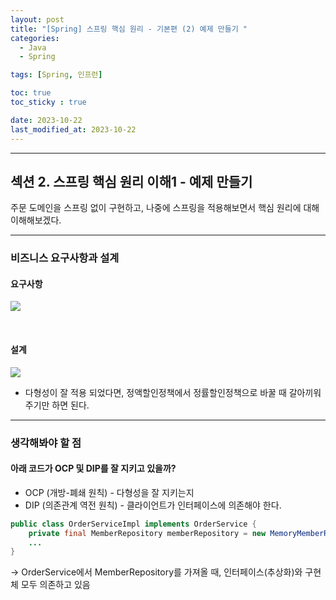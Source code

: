 ```yaml
---
layout: post
title: "[Spring] 스프링 핵심 원리 - 기본편 (2) 예제 만들기 "
categories: 
  - Java
  - Spring

tags: [Spring, 인프런]

toc: true
toc_sticky : true

date: 2023-10-22
last_modified_at: 2023-10-22
---
```



---
## 섹션 2. 스프링 핵심 원리 이해1 - 예제 만들기 

주문 도메인을 스프링 없이 구현하고, 나중에 스프링을 적용해보면서 핵심 원리에 대해 이해해보겠다.

---
### 비즈니스 요구사항과 설계
#### 요구사항
![]({{site.baseurl}}/images/4/2.PNG)

<br />

#### 설계
![]({{site.baseurl}}/images/4/1.PNG)

- 다형성이 잘 적용 되었다면, 정액할인정책에서 정률할인정책으로 바꿀 때 갈아끼워주기만 하면 된다.

---
### 생각해봐야 할 점

#### 아래 코드가 OCP 및 DIP를 잘 지키고 있을까?
- OCP (개방-폐쇄 원칙) - 다형성을 잘 지키는지
- DIP (의존관계 역전 원칙) - 클라이언트가 인터페이스에 의존해야 한다.

````java
public class OrderServiceImpl implements OrderService {
    private final MemberRepository memberRepository = new MemoryMemberRepository();
    ...
}
````

-> OrderService에서 MemberRepository를 가져올 때, 인터페이스(추상화)와 구현체 모두 의존하고 있음